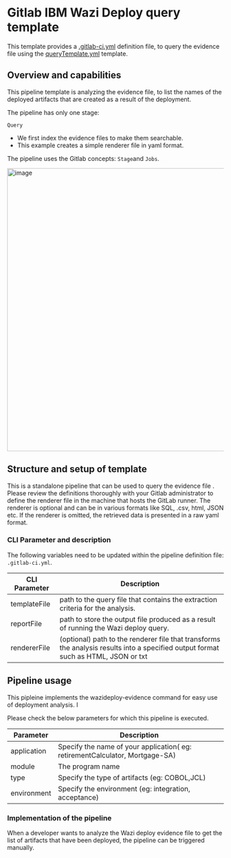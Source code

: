 # Gitlab IBM Wazi Deploy query template
This template provides a [.gitlab-ci.yml](.gitlab-ci.yml) definition file, to query the evidence file using the [queryTemplate.yml](queryTemplate.yml) template.

## Overview and capabilities
This pipeline template is analyzing the evidence file, to list the names of the deployed artifacts that are created as a result of the deployment. 


The pipeline has only one stage:

`Query`
   * We first index the evidence files to make them searchable.
   * This example creates a simple renderer file in yaml format.

The pipeline uses the Gitlab concepts: `Stage`and `Jobs`.

<img width="658" alt="image" src="https://github.com/user-attachments/assets/dead3fd1-3bf1-41e6-9c0a-394b5fc6c743" />


## Structure and setup of template

This is a standalone pipeline that can be used to query the evidence file . Please review the definitions thoroughly with your Gitlab administrator to define the renderer file in the machine that hosts the GitLab runner. The renderer is optional and can be in various formats like SQL, .csv, html, JSON etc. If the renderer is omitted, the retrieved data is presented in a raw yaml format.


### CLI Parameter and description

The following variables need to be updated within the pipeline definition file: `.gitlab-ci.yml`.

CLI Parameter | Description
--- | ---
templateFile |  path to the query file that contains the extraction criteria for the analysis.
reportFile | path to store the output file produced as a result of running the Wazi deploy query.
rendererFile | (optional) path to the renderer file that transforms the analysis results into a specified output format such as HTML, JSON or txt 


## Pipeline usage

This pipleine implements the wazideploy-evidence command for easy use of deployment analysis. I

Please check the below parameters for which this pipeline is executed.

Parameter | Description
--- | ---
application | Specify the name of your application( eg: retirementCalculator, Mortgage-SA)
module | The program name
type | Specify the type of artifacts (eg: COBOL,JCL)
environment | Specify the environment (eg: integration, acceptance)


### Implementation of the pipeline

When a developer wants to analyze the Wazi deploy evidence file to get the list of artifacts that have been deployed, the pipeline can be triggered manually.
